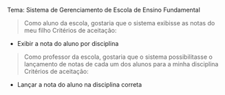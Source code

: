 Tema: Sistema de Gerenciamento de Escola de Ensino Fundamental

> Como aluno da escola, gostaria que o sistema exibisse as notas do meu 
filho
Critérios de aceitação:
 - Exibir a nota do aluno por disciplina

> Como professor da escola, gostaria que o sistema possibilitasse o 
lançamento de notas de cada um dos alunos para a minha disciplina
Critérios de aceitação:
 - Lançar a nota do aluno na disciplina correta
